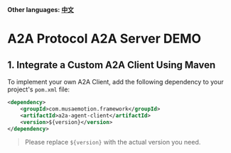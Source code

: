 **Other languages: [中文](README.zh-CN.md)**

# A2A Protocol A2A Server DEMO

## 1. Integrate a Custom A2A Client Using Maven

To implement your own A2A Client, add the following dependency to your project's `pom.xml` file:

```xml
<dependency>
    <groupId>com.musaemotion.framework</groupId>
    <artifactId>a2a-agent-client</artifactId>
    <version>${version}</version>
</dependency>
```

> Please replace `${version}` with the actual version you need.

